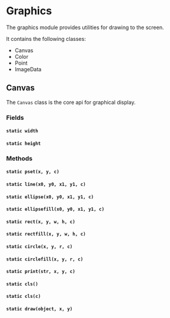 Graphics
=============

The graphics module provides utilities for drawing to the screen.

It contains the following classes:

* Canvas
* Color
* Point
* ImageData

## Canvas

The `Canvas` class is the core api for graphical display.

### Fields
#### `static width`
#### `static height` 

### Methods
#### `static pset(x, y, c) `
#### `static line(x0, y0, x1, y1, c) `
#### `static ellipse(x0, y0, x1, y1, c) `
#### `static ellipsefill(x0, y0, x1, y1, c) `
#### `static rect(x, y, w, h, c) `
#### `static rectfill(x, y, w, h, c) `
#### `static circle(x, y, r, c) `
#### `static circlefill(x, y, r, c) `
#### `static print(str, x, y, c) `
#### `static cls() `
#### `static cls(c) `
#### `static draw(object, x, y) `
